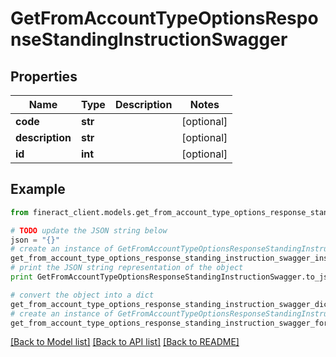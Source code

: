 # GetFromAccountTypeOptionsResponseStandingInstructionSwagger


## Properties

Name | Type | Description | Notes
------------ | ------------- | ------------- | -------------
**code** | **str** |  | [optional] 
**description** | **str** |  | [optional] 
**id** | **int** |  | [optional] 

## Example

```python
from fineract_client.models.get_from_account_type_options_response_standing_instruction_swagger import GetFromAccountTypeOptionsResponseStandingInstructionSwagger

# TODO update the JSON string below
json = "{}"
# create an instance of GetFromAccountTypeOptionsResponseStandingInstructionSwagger from a JSON string
get_from_account_type_options_response_standing_instruction_swagger_instance = GetFromAccountTypeOptionsResponseStandingInstructionSwagger.from_json(json)
# print the JSON string representation of the object
print GetFromAccountTypeOptionsResponseStandingInstructionSwagger.to_json()

# convert the object into a dict
get_from_account_type_options_response_standing_instruction_swagger_dict = get_from_account_type_options_response_standing_instruction_swagger_instance.to_dict()
# create an instance of GetFromAccountTypeOptionsResponseStandingInstructionSwagger from a dict
get_from_account_type_options_response_standing_instruction_swagger_form_dict = get_from_account_type_options_response_standing_instruction_swagger.from_dict(get_from_account_type_options_response_standing_instruction_swagger_dict)
```
[[Back to Model list]](../README.md#documentation-for-models) [[Back to API list]](../README.md#documentation-for-api-endpoints) [[Back to README]](../README.md)


